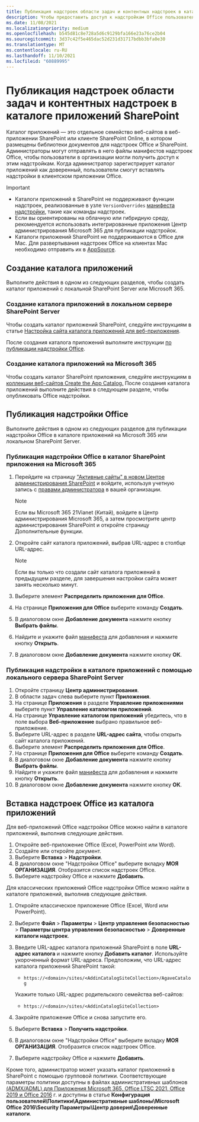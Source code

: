 ```yaml
---
title: Публикация надстроек области задач и контентных надстроек в каталоге приложений SharePoint
description: Чтобы предоставить доступ к надстройкам Office пользователям в организации, администраторы могут отправлять файлы манифестов надстроек Office в соответствующий каталог приложений.
ms.date: 11/08/2021
ms.localizationpriority: medium
ms.openlocfilehash: b545d81c8e728a5d6c9129bfa166e23a76ce2b04
ms.sourcegitcommit: 3d37c42f5e465dac52d231d31717bdbb3bfa0e30
ms.translationtype: MT
ms.contentlocale: ru-RU
ms.lasthandoff: 11/10/2021
ms.locfileid: "60889995"
---
```

# <a name="publish-task-pane-and-content-add-ins-to-a-sharepoint-app-catalog"></a>Публикация надстроек области задач и контентных надстроек в каталоге приложений SharePoint

Каталог приложений — это отдельное семейство веб-сайтов в веб-приложении SharePoint или клиенте SharePoint Online, в котором размещены библиотеки документов для надстроек Office и SharePoint. Администраторы могут отправлять в него файлы манифестов надстроек Office, чтобы пользователи в организации могли получить доступ к этим надстройкам. Когда администратор зарегистрирует каталог приложений как доверенный, пользователи смогут вставлять надстройки в клиентском приложении Office.

> [!IMPORTANT]
>
> - Каталоги приложений в SharePoint не поддерживают функции надстроек, реализованные в узле `VersionOverrides` [манифеста надстройки](../develop/add-in-manifests.md), такие как команды надстроек.
> - Если вы ориентированы на облачную или гибридную [](/microsoft-365/admin/manage/test-and-deploy-microsoft-365-apps) среду, рекомендуется использовать интегрированные приложения Центр администрирования Microsoft 365 для публикации надстройок.
> - Каталоги приложений SharePoint не поддерживаются в Office для Mac. Для развертывания надстроек Office на клиентах Mac необходимо отправить их в [AppSource](/office/dev/store/submit-to-the-office-store).

## <a name="create-an-app-catalog"></a>Создание каталога приложений

Выполните действия в одном из следующих разделов, чтобы создать каталог приложений с локальной SharePoint Server или Microsoft 365.

### <a name="to-create-an-app-catalog-for-on-premises-sharepoint-server"></a>Создание каталога приложений в локальном сервере SharePoint Server

Чтобы создать каталог приложений SharePoint, следуйте инструкциям в статье [Настройка сайта каталога приложений для веб-приложения](/sharepoint/administration/manage-the-app-catalog).

После создания каталога приложений выполните инструкции [по публикации надстройки Office](#publish-an-office-add-in).

### <a name="to-create-an-app-catalog-on-microsoft-365"></a>Создание каталога приложений на Microsoft 365

Чтобы создать каталог SharePoint приложения, следуйте инструкциям в [коллекции веб-сайтов Create the App Catalog.](/sharepoint/use-app-catalog#step-1-create-the-app-catalog-site-collection) После создания каталога приложений выполните действия в следующем разделе, чтобы опубликовать Office надстройки.

## <a name="publish-an-office-add-in"></a>Публикация надстройки Office

Выполните действия в одном из следующих разделов для публикации надстройки Office в каталоге приложений на Microsoft 365 или локальном SharePoint Server.

### <a name="to-publish-an-office-add-in-to-a-sharepoint-app-catalog-on-microsoft-365"></a>Публикация надстройки Office в каталог SharePoint приложения на Microsoft 365

1. Перейдите на страницу ["Активные сайты" в новом Центре администрирования SharePoint](https://admin.microsoft.com/sharepoint?page=siteManagement&modern=true) и войдите, используя учетную запись с [правами администратора](/sharepoint/sharepoint-admin-role) в вашей организации.

    > [!NOTE]
    > Если вы Microsoft 365 21Vianet (Китай), [](https://go.microsoft.com/fwlink/p/?linkid=850627)войдите в Центр администрирования Microsoft 365, а затем просмотрите центр администрирования SharePoint и откройте страницу Дополнительные функции.

1. Откройте сайт каталога приложений, выбрав URL-адрес в столбце URL-адрес.

    > [!NOTE]
    > Если вы только что создали сайт каталога приложений в предыдущем разделе, для завершения настройки сайта может занять несколько минут.

1. Выберите элемент **Распределить приложения для Office**.
1. На странице **Приложения для Office** выберите команду **Создать**.
1. В диалоговом окне **Добавление документа** нажмите кнопку **Выбрать файлы**.
1. Найдите и укажите файл [манифеста](../develop/add-in-manifests.md) для добавления и нажмите кнопку **Открыть**.
1. В диалоговом окне **Добавление документа** нажмите кнопку **ОК**.

### <a name="to-publish-an-add-in-to-an-app-catalog-with-on-premises-sharepoint-server"></a>Публикация надстройки в каталоге приложений с помощью локального сервера SharePoint Server

1. Откройте страницу **Центр администрирования**.
1. В области задач слева выберите пункт **Приложения**.
1. На странице **Приложения** в разделе **Управление приложениями** выберите пункт **Управление каталогом приложений**.
1. На странице **Управление каталогом приложений** убедитесь, что в поле выбора **Веб-приложение** выбрано правильное веб-приложение.
1. Выберите URL-адрес в разделе **URL-адрес сайта**, чтобы открыть сайт каталога приложений.
1. Выберите элемент **Распределить приложения для Office**.
1. На странице **Приложения для Office** выберите команду **Создать**.
1. В диалоговом окне **Добавление документа** нажмите кнопку **Выбрать файлы**.
1. Найдите и укажите файл [манифеста](../develop/add-in-manifests.md) для добавления и нажмите кнопку **Открыть**.
1. В диалоговом окне **Добавление документа** нажмите кнопку **ОК**.

## <a name="insert-office-add-ins-from-the-app-catalog"></a>Вставка надстроек Office из каталога приложений

Для веб-приложений Office надстройки Office можно найти в каталоге приложений, выполнив следующие действия.

1. Откройте веб-приложение Office (Excel, PowerPoint или Word).
1. Создайте или откройте документ.
1. Выберите **Вставка** > **Надстройки**.
1. В диалоговом окне "Надстройки Office" выберите вкладку **МОЯ ОРГАНИЗАЦИЯ**. Отобразится список надстроек Office.
1. Выберите надстройку Office и нажмите **Добавить**.

Для классических приложений Office надстройки Office можно найти в каталоге приложений, выполнив следующие действия.

1. Откройте классическое приложение Office (Excel, Word или PowerPoint).
1. Выберите **Файл** > **Параметры** > **Центр управления безопасностью** > **Параметры центра управления безопасностью** > **Доверенные каталоги надстроек**.
1. Введите URL-адрес каталога приложений SharePoint в поле **URL-адрес каталога** и нажмите кнопку **Добавить каталог**.
    Используйте укороченный формат URL-адреса. Предположим, что URL-адрес каталога приложений SharePoint такой:
    - `https://<domain>/sites/<AddinCatalogSiteCollection>/AgaveCatalog`

    Укажите только URL-адрес родительского семейства веб-сайтов:
    - `https://<domain>/sites/<AddinCatalogSiteCollection>`
1. Закройте приложение Office и снова запустите его.
1. Выберите **Вставка** > **Получить надстройки**.
1. В диалоговом окне "Надстройки Office" выберите вкладку **МОЯ ОРГАНИЗАЦИЯ**. Отобразится список надстроек Office.
1. Выберите надстройку Office и нажмите **Добавить**.

Кроме того, администратор может указать каталог приложений в SharePoint с помощью групповой политики. Соответствующие параметры политики доступны в файлах административных шаблонов [(ADMX/ADML) для Приложения Microsoft 365, Office LTSC 2021, Office 2019 и Office 2016](https://www.microsoft.com/download/details.aspx?id=49030) г. и доступны в статье **Конфигурация пользователей\Политики\Административные шаблоны\Microsoft Office 2016\Security Параметры\Центр доверия\Доверенные каталоги**.
